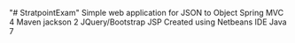 "# StratpointExam" 
Simple web application for JSON to Object
Spring MVC 4
Maven
jackson 2
JQuery/Bootstrap
JSP
Created using Netbeans IDE
Java 7



